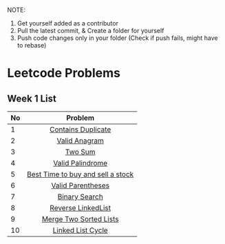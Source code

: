 NOTE: 
1) Get yourself added as a contributor
2) Pull the latest commit, & Create a folder for yourself
3) Push code changes only in your folder (Check if push fails, might have to rebase)
   
# Leetcode Problems
## Week 1 List

| No            | Problem    | 
| ------------- |:-------------:|
| 1 | [Contains Duplicate](https://leetcode.com/problems/contains-duplicate/description/) |
| 2 | [Valid Anagram](https://leetcode.com/problems/valid-anagram/description/) |
| 3 | [Two Sum](https://leetcode.com/problems/two-sum/description/) |
| 4 | [Valid Palindrome](https://leetcode.com/problems/valid-palindrome/description/) |
| 5 | [Best Time to buy and sell a stock](https://leetcode.com/problems/best-time-to-buy-and-sell-stock/description/) |
| 6 | [Valid Parentheses](https://leetcode.com/problems/valid-parentheses/description/) |
| 7 | [Binary Search](https://leetcode.com/problems/binary-search/description/) |
| 8 | [Reverse LinkedList](https://leetcode.com/problems/reverse-linked-list/description/) |
| 9 | [Merge Two Sorted Lists](https://leetcode.com/problems/merge-two-sorted-lists/description/) |
| 10 | [Linked List Cycle](https://leetcode.com/problems/linked-list-cycle/description/) |
